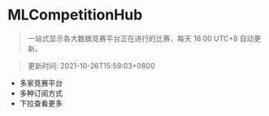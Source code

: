 # MLCompetitionHub

> 一站式显示各大数据竞赛平台正在进行的比赛，每天 16:00 UTC+8 自动更新。
  
> 更新时间: 2021-10-26T15:59:03+0800 

* 多家竞赛平台
* 多种订阅方式
* 下拉查看更多